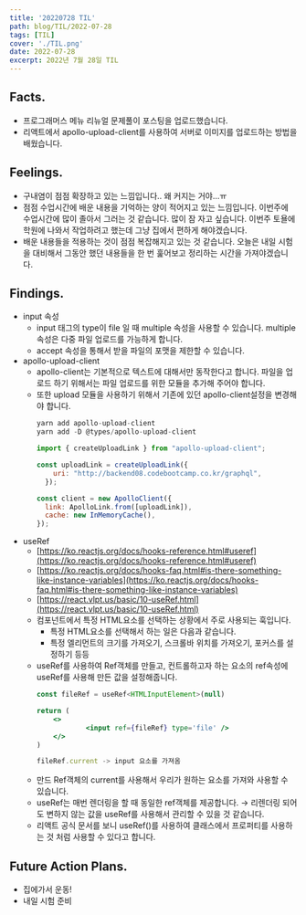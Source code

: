 ```yaml
---
title: '20220728 TIL'
path: blog/TIL/2022-07-28
tags: [TIL]
cover: './TIL.png'
date: 2022-07-28
excerpt: 2022년 7월 28일 TIL
---
```


## Facts.

- 프로그래머스 메뉴 리뉴얼 문제풀이 포스팅을 업로드했습니다.
- 리액트에서 apollo-upload-client를 사용하여 서버로 이미지를 업로드하는 방법을 배웠습니다.

## Feelings.

- 구내염이 점점 확장하고 있는 느낌입니다.. 왜 커지는 거야…ㅠ
- 점점 수업시간에 배운 내용을 기억하는 양이 적어지고 있는 느낌입니다. 이번주에 수업시간에 많이 졸아서 그러는 것 같습니다. 많이 잠 자고 싶습니다. 이번주 토욜에 학원에 나와서 작업하려고 했는데 그냥 집에서 편하게 해야겠습니다.
- 배운 내용들을 적용하는 것이 점점 복잡해지고 있는 것 같습니다. 오늘은 내일 시험을 대비해서 그동안 했던 내용들을 한 번 훑어보고 정리하는 시간을 가져야겠습니다.

## Findings.

- input 속성
  - input 태그의 type이 file 일 때 multiple 속성을 사용할 수 있습니다. multiple 속성은 다중 파일 업로드를 가능하게 합니다.
  - accept 속성을 통해서 받을 파일의 포맷을 제한할 수 있습니다.
- apollo-upload-client
  - apollo-client는 기본적으로 텍스트에 대해서만 동작한다고 합니다. 파일을 업로드 하기 위해서는 파일 업로드를 위한 모듈을 추가해 주어야 합니다.
  - 또한 upload 모듈을 사용하기 위해서 기존에 있던 apollo-client설정을 변경해야 합니다.
    ```jsx
    yarn add apollo-upload-client
    yarn add -D @types/apollo-upload-client

    import { createUploadLink } from "apollo-upload-client";

    const uploadLink = createUploadLink({
        uri: "http://backend08.codebootcamp.co.kr/graphql",
      });

    const client = new ApolloClient({
      link: ApolloLink.from([uploadLink]),
      cache: new InMemoryCache(),
    });
    ```
- useRef
  - [https://ko.reactjs.org/docs/hooks-reference.html#useref](https://ko.reactjs.org/docs/hooks-reference.html#useref)
  - [https://ko.reactjs.org/docs/hooks-faq.html#is-there-something-like-instance-variables](https://ko.reactjs.org/docs/hooks-faq.html#is-there-something-like-instance-variables)
  - [https://react.vlpt.us/basic/10-useRef.html](https://react.vlpt.us/basic/10-useRef.html)
  - 컴포넌트에서 특정 HTML요소를 선택하는 상황에서 주로 사용되는 훅입니다.
    - 특정 HTML요소를 선택해서 하는 일은 다음과 같습니다.
    - 특정 엘리먼트의 크기를 가져오기, 스크롤바 위치를 가져오기, 포커스를 설정하기 등등
  - useRef를 사용하여 Ref객체를 만들고, 컨트롤하고자 하는 요소의 ref속성에 useRef를 사용해 만든 값을 설정해줍니다.
    ```jsx
    const fileRef = useRef<HTMLInputElement>(null)

    return (
    	<>
    			<input ref={fileRef} type='file' />
    	</>
    )

    fileRef.current -> input 요소를 가져옴
    ```
  - 만드 Ref객체의 current를 사용해서 우리가 원하는 요소를 가져와 사용할 수 있습니다.
  - useRef는 매번 렌더링을 할 때 동일한 ref객체를 제공합니다. → 리렌더링 되어도 변하지 않는 값을 useRef를 사용해서 관리할 수 있을 것 같습니다.
  - 리액트 공식 문서를 보니 useRef()를 사용하여 클래스에서 프로퍼티를 사용하는 것 처럼 사용할 수 있다고 합니다.

## Future Action Plans.

- 집에가서 운동!
- 내일 시험 준비
